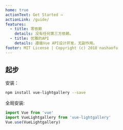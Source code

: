 ```yaml
---
home: true
actionText: Get Started →
actionLink: /guide/
features:
  - title: 零依赖
    details: 没有任何第三方依赖。
  - title: 优雅的API
    details: 遵循Vue API设计开发，无副作用。
footer: MIT License | Copyright (c) 2018 nashaofu
---
```


## 起步
安装：
``` bash
npm install vue-lightgallery --save
```

全局安装:
```js
import Vue from 'vue'
import VueLightgallery from 'vue-lightgallery'
Vue.use(VueLightgallery)
```
